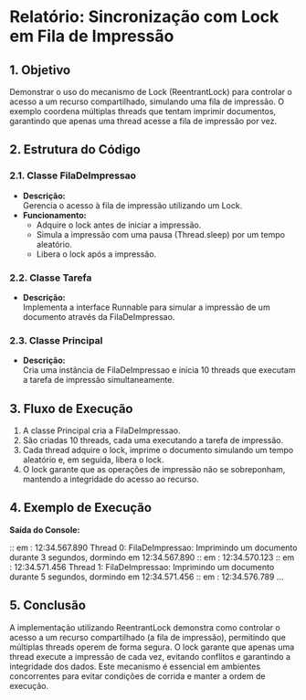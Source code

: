 # Relatório: Sincronização com Lock em Fila de Impressão

## 1. Objetivo
Demonstrar o uso do mecanismo de Lock (ReentrantLock) para controlar o acesso a um recurso compartilhado, simulando uma fila de impressão. O exemplo coordena múltiplas threads que tentam imprimir documentos, garantindo que apenas uma thread acesse a fila de impressão por vez.

## 2. Estrutura do Código

### 2.1. Classe FilaDeImpressao
- **Descrição:**  
  Gerencia o acesso à fila de impressão utilizando um Lock.
- **Funcionamento:**  
  - Adquire o lock antes de iniciar a impressão.  
  - Simula a impressão com uma pausa (Thread.sleep) por um tempo aleatório.  
  - Libera o lock após a impressão.

### 2.2. Classe Tarefa
- **Descrição:**  
  Implementa a interface Runnable para simular a impressão de um documento através da FilaDeImpressao.

### 2.3. Classe Principal
- **Descrição:**  
  Cria uma instância de FilaDeImpressao e inicia 10 threads que executam a tarefa de impressão simultaneamente.

## 3. Fluxo de Execução
1. A classe Principal cria a FilaDeImpressao.
2. São criadas 10 threads, cada uma executando a tarefa de impressão.
3. Cada thread adquire o lock, imprime o documento simulando um tempo aleatório e, em seguida, libera o lock.
4. O lock garante que as operações de impressão não se sobreponham, mantendo a integridade do acesso ao recurso.

## 4. Exemplo de Execução

**Saída do Console:**

::  em : 12:34.567.890
Thread 0: FilaDeImpressao: Imprimindo um documento durante 3 segundos, dormindo em 12:34.567.890 
::  em : 12:34.570.123
::  em : 12:34.571.456
Thread 1: FilaDeImpressao: Imprimindo um documento durante 5 segundos, dormindo em 12:34.571.456 
::  em : 12:34.576.789
...

## 5. Conclusão
A implementação utilizando ReentrantLock demonstra como controlar o acesso a um recurso compartilhado (a fila de impressão), permitindo que múltiplas threads operem de forma segura. O lock garante que apenas uma thread execute a impressão de cada vez, evitando conflitos e garantindo a integridade dos dados. Este mecanismo é essencial em ambientes concorrentes para evitar condições de corrida e manter a ordem de execução.
